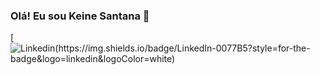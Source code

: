 ### Olá! Eu sou Keine Santana 👋

[![Linkedin(https://img.shields.io/badge/LinkedIn-0077B5?style=for-the-badge&logo=linkedin&logoColor=white)](https://www.linkedin.com/in/keine-santana-72bb131b8/)
